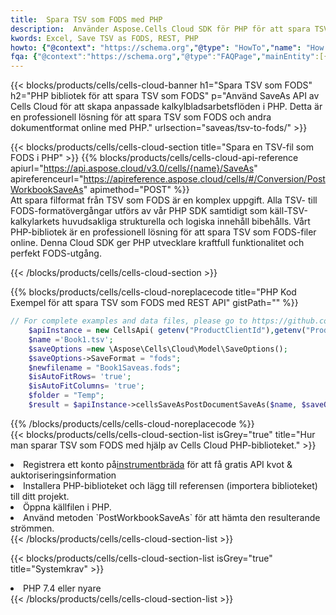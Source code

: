 ```yaml
---
title:  Spara TSV som FODS med PHP
description:  Använder Aspose.Cells Cloud SDK för PHP för att spara TSV-formatfil som FODS-formatfil.
kwords: Excel, Save TSV as FODS, REST, PHP
howto: {"@context": "https://schema.org","@type": "HowTo","name": "How to save TSV as FODS using the Cells Cloud PHP library.","description": "How to save TSV as FODS using the Cells Cloud PHP library.","image": {"@type": "ImageObject"},"url": "/php/saveas/tsv-to-fods/","step": [{ "@type": "HowToStep","name": "How to save TSV as FODS using the Cells Cloud PHP library. step 1", "image": {"@type": "ImageObject",},"url": "/php/saveas/tsv-to-fods/","text": "Register an account at <a href='https://dashboard.aspose.cloud/'>Dashboard</a> to get free API quota & authorization details",},{ "@type": "HowToStep","name": "How to save TSV as FODS using the Cells Cloud PHP library. step 1", "image": {"@type": "ImageObject",},"url": "/php/saveas/tsv-to-fods/","text": "Install PHP library and add the reference (import the library) to your project.",},{ "@type": "HowToStep","name": "How to save TSV as FODS using the Cells Cloud PHP library. step 1", "image": {"@type": "ImageObject",},"url": "/php/saveas/tsv-to-fods/","text": "Open the source file in PHP.",},{ "@type": "HowToStep","name": "How to save TSV as FODS using the Cells Cloud PHP library. step 1", "image": {"@type": "ImageObject",},"url": "/php/saveas/tsv-to-fods/","text": "Use the `PostWorkbookSaveAs` method to retrieve the resulting stream.",}, ],"supply": {"@type": "HowToSupply","name": "document"},"tool": [{"@type": "HowToTool","name": "phpstorm, Visual Studio Code, Eclipse"},{"@type": "HowToTool","name": "Aspose Cells"}],"totalTime": "PT6M"}
fqa: {"@context":"https://schema.org","@type":"FAQPage","mainEntity":[{"@type":"Question","name":"Why save file as other formats file in C# using REST API?","acceptedAnswer":{"@type":"Answer","text":"Documents are encoded in many ways, and some files may be incompatible with the software you use. To open and read such files, just save them as appropriate file formats.<br/><ol><li>Install .NET SDK and add the reference (import the library) to your project.</li><li>Open the source file in C# using REST API.</li><li>Call the PostWorkbookSaveAsRequest() method, passing an output filename with required extension.</li><li>Get the result of save as a separate file.</li></ol>"}},{"@type":"Question","name":"What file formats can I save as with your C# library?","acceptedAnswer":{"@type":"Answer","text":"We support a variety of file formats for conversion using .NET library, including XLSX, Excel, xls , PDF, CSV, HTML, Markdown, XML, PNG, JPG, TIFF, Json, TXT and many more."}},{"@type":"Question","name":"What is the maximum allowed file size for conversion using this .NET library?","acceptedAnswer":{"@type":"Answer","text":"There are no file size limits for format conversions using .NET library."}}]}
---
```

{{< blocks/products/cells/cells-cloud-banner h1="Spara TSV som FODS" h2="PHP bibliotek för att spara TSV som FODS" p="Använd SaveAs API av Cells Cloud för att skapa anpassade kalkylbladsarbetsflöden i PHP. Detta är en professionell lösning för att spara TSV som FODS och andra dokumentformat online med PHP." urlsection="saveas/tsv-to-fods/" >}}

{{< blocks/products/cells/cells-cloud-section title="Spara en TSV-fil som FODS i PHP" >}}
{{% blocks/products/cells/cells-cloud-api-reference apiurl="https://api.aspose.cloud/v3.0/cells/{name}/SaveAs" apireferenceurl="https://apireference.aspose.cloud/cells/#/Conversion/PostWorkbookSaveAs" apimethod="POST" %}}
<br/>
Att spara filformat från TSV som FODS är en komplex uppgift. Alla TSV- till FODS-formatövergångar utförs av vår PHP SDK samtidigt som käll-TSV-kalkylarkets huvudsakliga strukturella och logiska innehåll bibehålls. Vårt PHP-bibliotek är en professionell lösning för att spara TSV som FODS-filer online. Denna Cloud SDK ger PHP utvecklare kraftfull funktionalitet och perfekt FODS-utgång.

{{< /blocks/products/cells/cells-cloud-section >}}

{{% blocks/products/cells/cells-cloud-noreplacecode title="PHP Kod Exempel för att spara TSV som FODS med REST API" gistPath="" %}}
  
```php
// For complete examples and data files, please go to https://github.com/aspose-cells-cloud/aspose-cells-cloud-php/
    $apiInstance = new CellsApi( getenv("ProductClientId"),getenv("ProductClientSecret") );
    $name ='Book1.tsv';
    $saveOptions =new \Aspose\Cells\Cloud\Model\SaveOptions();
    $saveOptions->SaveFormat = "fods";
    $newfilename = "Book1Saveas.fods";
    $isAutoFitRows= 'true';
    $isAutoFitColumns= 'true';
    $folder = "Temp";
    $result = $apiInstance->cellsSaveAsPostDocumentSaveAs($name, $saveOptions, $newfilename,$isAutoFitRows, $isAutoFitColumns, $folder);
```
  
{{% /blocks/products/cells/cells-cloud-noreplacecode %}}
<br/>
{{< blocks/products/cells/cells-cloud-section-list isGrey="true" title="Hur man sparar TSV som FODS med hjälp av Cells Cloud PHP-biblioteket." >}}
<li> Registrera ett konto på<a href="https://dashboard.aspose.cloud/">instrumentbräda</a> för att få gratis API kvot & auktoriseringsinformation</li>
<li>Installera PHP-biblioteket och lägg till referensen (importera biblioteket) till ditt projekt.</li>
<li>Öppna källfilen i PHP.</li>
<li>Använd metoden `PostWorkbookSaveAs` för att hämta den resulterande strömmen.</li>
{{< /blocks/products/cells/cells-cloud-section-list >}}

{{< blocks/products/cells/cells-cloud-section-list isGrey="true" title="Systemkrav" >}}
<li>PHP 7.4 eller nyare</li>
{{< /blocks/products/cells/cells-cloud-section-list >}}

